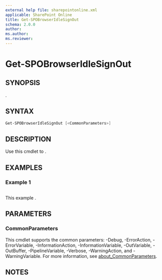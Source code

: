 ```yaml
---
external help file: sharepointonline.xml
applicable: SharePoint Online
title: Get-SPOBrowserIdleSignOut
schema: 2.0.0
author: 
ms.author: 
ms.reviewer:
---
```


# Get-SPOBrowserIdleSignOut

## SYNOPSIS

.

## SYNTAX

```powershell
Get-SPOBrowserIdleSignOut [<CommonParameters>]
```

## DESCRIPTION

Use this cmdlet to .

## EXAMPLES

### Example 1

```powershell

```

This example .

## PARAMETERS

### CommonParameters

This cmdlet supports the common parameters: -Debug, -ErrorAction, -ErrorVariable, -InformationAction, -InformationVariable, -OutVariable, -OutBuffer, -PipelineVariable, -Verbose, -WarningAction, and -WarningVariable. For more information, see [about_CommonParameters](https://go.microsoft.com/fwlink/p/?LinkID=113216).

## NOTES
